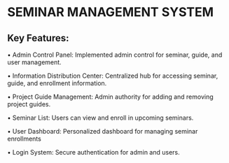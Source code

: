 # SEMINAR MANAGEMENT SYSTEM

## Key Features:
  
 •
 Admin Control Panel: Implemented admin control for seminar, guide, and user management.

 •
 Information Distribution Center: Centralized hub for accessing seminar, guide, and enrollment information.
 
 •
 Project Guide Management: Admin authority for adding and removing project guides.
 
 •
 Seminar List: Users can view and enroll in upcoming seminars.
 
 •
 User Dashboard: Personalized dashboard for managing seminar enrollments
 
 •
 Login System: Secure authentication for admin and users.
